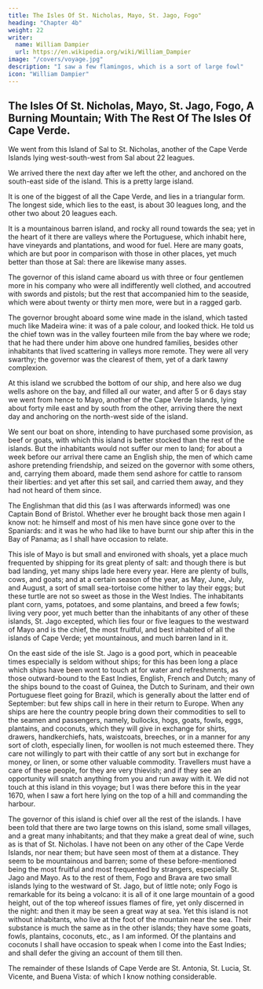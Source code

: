 ```yaml
---
title: The Isles Of St. Nicholas, Mayo, St. Jago, Fogo"
heading: "Chapter 4b"
weight: 22
writer:
  name: William Dampier
  url: https://en.wikipedia.org/wiki/William_Dampier
image: "/covers/voyage.jpg"
description: "I saw a few flamingos, which is a sort of large fowl"
icon: "William Dampier"
---
```




## The Isles Of St. Nicholas, Mayo, St. Jago, Fogo, A Burning Mountain; With The Rest Of The Isles Of Cape Verde.

We went from this Island of Sal to St. Nicholas, another of the Cape Verde Islands lying west-south-west from Sal about 22 leagues. 

We arrived there the next day after we left the other, and anchored on the south-east side of the island. This is a pretty large island.

It is one of the biggest of all the Cape Verde, and lies in a triangular form. The longest side, which lies to the east, is about 30 leagues long, and the other two about 20 leagues each. 

It is a mountainous barren island, and rocky all round towards the sea; yet in the heart of it there are valleys where the Portuguese, which inhabit here, have vineyards and plantations, and wood for fuel. Here are many goats, which are but poor in comparison with those in other places, yet much better than those at Sal: there are likewise many asses.

The governor of this island came aboard us with three or four gentlemen more in his company who were all indifferently well clothed, and accoutred with swords and pistols; but the rest that accompanied him to the seaside, which were about twenty or thirty men more, were but in a ragged garb.

The governor brought aboard some wine made in the island, which tasted much like Madeira wine: it was of a pale colour, and looked thick. He told us the chief town was in the valley fourteen mile from the bay where we rode; that he had there under him above one hundred families, besides other inhabitants that lived scattering in valleys more remote. They were all very swarthy; the governor was the clearest of them, yet of a dark tawny complexion.

At this island we scrubbed the bottom of our ship, and here also we dug wells ashore on the bay, and filled all our water, and after 5 or 6 days stay we went from hence to Mayo, another of the Cape Verde Islands, lying about forty mile east and by south from the other, arriving there the next day and anchoring on the north-west side of the island. 

We sent our boat on shore, intending to have purchased some provision, as beef or goats, with which this island is better stocked than the rest of the islands. But the inhabitants would not suffer our men to land; for about a week before our arrival there came an English ship, the men of which came ashore pretending friendship, and seized on the governor with some others, and, carrying them aboard, made them send ashore for cattle to ransom their liberties: and yet after this set sail, and carried them away, and they had not heard of them since. 

The Englishman that did this (as I was afterwards informed) was one Captain Bond of Bristol. Whether ever he brought back those men again I know not: he himself and most of his men have since gone over to the Spaniards: and it was he who had like to have burnt our ship after this in the Bay of Panama; as I shall have occasion to relate.

This isle of Mayo is but small and environed with shoals, yet a place much frequented by shipping for its great plenty of salt: and though there is but bad landing, yet many ships lade here every year. Here are plenty of bulls, cows, and goats; and at a certain season of the year, as May, June, July, and August, a sort of small sea-tortoise come hither to lay their eggs; but these turtle are not so sweet as those in the West Indies. The inhabitants plant corn, yams, potatoes, and some plantains, and breed a few fowls; living very poor, yet much better than the inhabitants of any other of these islands, St. Jago excepted, which lies four or five leagues to the westward of Mayo and is the chief, the most fruitful, and best inhabited of all the islands of Cape Verde; yet mountainous, and much barren land in it.

On the east side of the isle St. Jago is a good port, which in peaceable times especially is seldom without ships; for this has been long a place which ships have been wont to touch at for water and refreshments, as those outward-bound to the East Indies, English, French and Dutch; many of the ships bound to the coast of Guinea, the Dutch to Surinam, and their own Portuguese fleet going for Brazil, which is generally about the latter end of September: but few ships call in here in their return to Europe. When any ships are here the country people bring down their commodities to sell to the seamen and passengers, namely, bullocks, hogs, goats, fowls, eggs, plantains, and coconuts, which they will give in exchange for shirts, drawers, handkerchiefs, hats, waistcoats, breeches, or in a manner for any sort of cloth, especially linen, for woollen is not much esteemed there. They care not willingly to part with their cattle of any sort but in exchange for money, or linen, or some other valuable commodity. Travellers must have a care of these people, for they are very thievish; and if they see an opportunity will snatch anything from you and run away with it. We did not touch at this island in this voyage; but I was there before this in the year 1670, when I saw a fort here lying on the top of a hill and commanding the harbour.

The governor of this island is chief over all the rest of the islands. I have been told that there are two large towns on this island, some small villages, and a great many inhabitants; and that they make a great deal of wine, such as is that of St. Nicholas. I have not been on any other of the Cape Verde Islands, nor near them; but have seen most of them at a distance. They seem to be mountainous and barren; some of these before-mentioned being the most fruitful and most frequented by strangers, especially St. Jago and Mayo. As to the rest of them, Fogo and Brava are two small islands lying to the westward of St. Jago, but of little note; only Fogo is remarkable for its being a volcano: it is all of it one large mountain of a good height, out of the top whereof issues flames of fire, yet only discerned in the night: and then it may be seen a great way at sea. Yet this island is not without inhabitants, who live at the foot of the mountain near the sea. Their substance is much the same as in the other islands; they have some goats, fowls, plantains, coconuts, etc., as I am informed. Of the plantains and coconuts I shall have occasion to speak when I come into the East Indies; and shall defer the giving an account of them till then.

The remainder of these Islands of Cape Verde are St. Antonia, St. Lucia, St. Vicente, and Buena Vista: of which I know nothing considerable.

